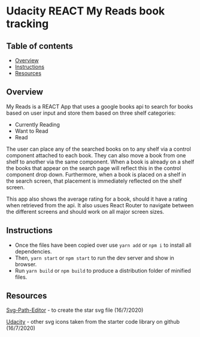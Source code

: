 # Udacity REACT My Reads book tracking

## Table of contents

* [Overview](#overview)
* [Instructions](#instructions)
* [Resources](#resources)

## Overview

My Reads is a REACT App that uses a google books api to search for books based on user input and store them based on three shelf categories:
* Currently Reading
* Want to Read
* Read

The user can place any of the searched books on to any shelf via a control component attached to each book. They can also move a book from one shelf to another via the same component.  When a book is already on a shelf the books that appear on the search page will reflect this in the control component drop down. Furthermore, when a book is placed on a shelf in the search screen, that placement is immediately reflected on the shelf screen.

This app also shows the average rating for a book, should it have a rating when retrieved from the api. It also usues React Router to navigate between the different screens and should work on all major screen sizes.


## Instructions

* Once the files have been copied over use `yarn add` or `npm i` to install all dependencies.
* Then, `yarn start` or `npm start` to run the dev server and show in browser.
* Run `yarn build` or `npm build` to produce a distribution folder of minified files.


## Resources

[Svg-Path-Editor](https://yqnn.github.io/svg-path-editor/) - to create the star svg file (16/7/2020)

[Udacity](https://github.com/udacity/reactnd-project-myreads-starter/blob/master/src/icons) - other svg icons taken from the starter code library on github (16/7/2020)

